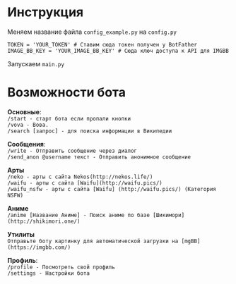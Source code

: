 # Инструкция

Меняем название файла `config_example.py` на `config.py`
```Config
TOKEN = 'YOUR_TOKEN' # Ставим сюда токен получен у BotFather
IMAGE_BB_KEY = 'YOUR_IMAGE_BB_KEY' # Сюда ключ доступа к API для IMGBB
```
Запускаем `main.py`

# Возможности бота

**Основные**:  
`/start - старт бота если пропали кнопки`  
`/vova - Вова.`  
`/search [запрос] - для поиска информации в Википедии`  


**Сообщения**:  
`/write - Отправить сообщение через диалог`    
`/send_anon @username текст - Отправить анонимное сообщение`  

**Арты**  
`/neko - арты с сайта Nekos(http://nekos.life/)`  
`/waifu - арты с сайта [Waifu](http://waifu.pics/)`  
`/waifu_nsfw - арты с сайта [Waifu] (http://waifu.pics/) (Категория NSFW)`  

**Аниме**  
`/anime [Название Аниме] - Поиск аниме по базе [Шикимори](http://shikimori.one/)`  

**Утилиты**  
`Отправьте боту картинку для автоматической загрузки на [mgBB](https://imgbb.com/)`  

**Профиль**:  
`/profile - Посмотреть свой профиль`  
`/settings - Настройки бота`  
